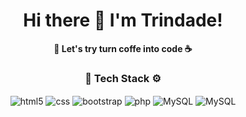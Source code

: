 
<div style="display: inline_block" align="center">
  <h1>Hi there 👋 I'm Trindade!</h1>
  <p><b>🌱 Let's try turn coffe into code ☕</b></p>
</div>


<div style="display: inline_block" align="center">
  <h3>🔧 Tech Stack ⚙️</h3>
  <img align="center" alt="html5" src="https://img.shields.io/badge/HTML5-E34F26?style=for-the-badge&logo=html5&logoColor=white">
  <img align="center" alt="css" src="https://img.shields.io/badge/CSS3-1572B6?style=for-the-badge&logo=css3&logoColor=white">
  <img align="center" alt="bootstrap" src="https://img.shields.io/badge/Bootstrap-563D7C?style=for-the-badge&logo=bootstrap&logoColor=white">
  <img align="center" alt="php" src="https://img.shields.io/badge/PHP-777BB4?style=for-the-badge&logo=php&logoColor=white">
  <img align="center" alt="MySQL" src="https://img.shields.io/badge/MySQL-00000F?style=for-the-badge&logo=mysql&logoColor=white">
  <img align="center" alt="MySQL" src="https://img.shields.io/badge/Ballerina Swan Lake-48D1CC?style=for-the-badge&logoColor=white"> 
</div>
